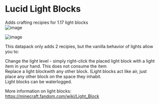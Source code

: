 # Lucid Light Blocks
 Adds crafting recipies for 1.17 light blocks<br />
![image](https://user-images.githubusercontent.com/54421422/125172002-67458f80-e174-11eb-8be7-8aa09ec1fd82.png)<br />

![image](https://user-images.githubusercontent.com/54421422/125172006-6b71ad00-e174-11eb-8806-bb3d2e275da2.png)

This datapack only adds 2 recipies, but the vanilla behavior of lights allow you to:

Change the light level - simply right-click the placed light block with a light item in your hand. This does not consume the item<br />
Replace a light blockwith any other block. (Light blocks act like air, just place any other block on the space they inhabit.<br />
Light blocks can be waterlogged.<br />

More information on light blocks: https://minecraft.fandom.com/wiki/Light_Block
